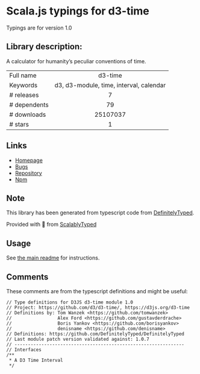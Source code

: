 
# Scala.js typings for d3-time

Typings are for version 1.0

 ## Library description:
A calculator for humanity’s peculiar conventions of time.

|                    |                 |
| ------------------ | :-------------: |
| Full name          | d3-time |
| Keywords           | d3, d3-module, time, interval, calendar |
| # releases         | 7 |
| # dependents       | 79 |
| # downloads        | 25107037 |
| # stars            | 1 |

## Links
- [Homepage](https://d3js.org/d3-time/)
- [Bugs](https://github.com/d3/d3-time/issues)
- [Repository](https://github.com/d3/d3-time)
- [Npm](https://www.npmjs.com/package/d3-time)
    


## Note
This library has been generated from typescript code from [DefinitelyTyped](https://definitelytyped.org).

Provided with :purple_heart: from [ScalablyTyped](https://github.com/oyvindberg/ScalablyTyped)

## Usage
See [the main readme](../../readme.md) for instructions.

## Comments

These comments are from the typescript definitions and might be useful:
```
// Type definitions for D3JS d3-time module 1.0
// Project: https://github.com/d3/d3-time/, https://d3js.org/d3-time
// Definitions by: Tom Wanzek <https://github.com/tomwanzek>
//                 Alex Ford <https://github.com/gustavderdrache>
//                 Boris Yankov <https://github.com/borisyankov>
//                 denisname <https://github.com/denisname>
// Definitions: https://github.com/DefinitelyTyped/DefinitelyTyped
// Last module patch version validated against: 1.0.7
// ---------------------------------------------------------------
// Interfaces
/**
 * A D3 Time Interval
 */

```

